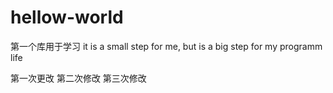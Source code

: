 # hellow-world
第一个库用于学习
it is a small step for me, but is a big step for my programm life

第一次更改
第二次修改
第三次修改